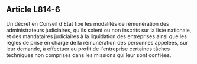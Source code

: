 Article L814-6
----
Un décret en Conseil d'Etat fixe les modalités de rémunération des
administrateurs judiciaires, qu'ils soient ou non inscrits sur la liste
nationale, et des mandataires judiciaires à la liquidation des entreprises ainsi
que les règles de prise en charge de la rémunération des personnes appelées, sur
leur demande, à effectuer au profit de l'entreprise certaines tâches techniques
non comprises dans les missions qui leur sont confiées.

